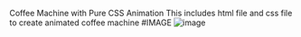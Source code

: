 Coffee Machine with Pure CSS Animation
This includes html file and css file to create animated coffee machine
#IMAGE
![image](https://github.com/Chandana7213/CoffeeMachine-using-CSS/assets/131273090/e14ec732-179a-4c96-b9ed-1be93ade76c8)

